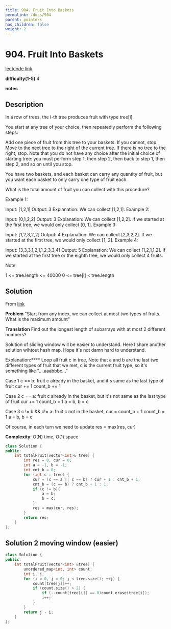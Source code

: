 ```yaml
---
title: 904. Fruit Into Baskets
permalink: /docs/904
parent: pointers
has_children: false
weight: 2
---
```

# 904. Fruit Into Baskets

[leetcode link](https://leetcode.com/problems/fruit-into-baskets/)

**difficulty(1-5)** 
4

**notes** 


## Description

In a row of trees, the i-th tree produces fruit with type tree[i].

You start at any tree of your choice, then repeatedly perform the following steps:

Add one piece of fruit from this tree to your baskets.  If you cannot, stop.
Move to the next tree to the right of the current tree.  If there is no tree to the right, stop.
Note that you do not have any choice after the initial choice of starting tree: you must perform step 1, then step 2, then back to step 1, then step 2, and so on until you stop.

You have two baskets, and each basket can carry any quantity of fruit, but you want each basket to only carry one type of fruit each.

What is the total amount of fruit you can collect with this procedure?

Example 1:

Input: [1,2,1]
Output: 3
Explanation: We can collect [1,2,1].
Example 2:

Input: [0,1,2,2]
Output: 3
Explanation: We can collect [1,2,2].
If we started at the first tree, we would only collect [0, 1].
Example 3:

Input: [1,2,3,2,2]
Output: 4
Explanation: We can collect [2,3,2,2].
If we started at the first tree, we would only collect [1, 2].
Example 4:

Input: [3,3,3,1,2,1,1,2,3,3,4]
Output: 5
Explanation: We can collect [1,2,1,1,2].
If we started at the first tree or the eighth tree, we would only collect 4 fruits.

Note:

1 <= tree.length <= 40000
0 <= tree[i] < tree.length

## Solution

From [link](https://leetcode.com/problems/fruit-into-baskets/discuss/170745/Problem%3A-Longest-Subarray-With-2-Elements)

**Problem**
"Start from any index, we can collect at most two types of fruits. What is the maximum amount"

**Translation**
Find out the longest length of subarrays with at most 2 different numbers?

Solution of sliding window will be easier to understand.
Here I share another solution wihtout hash map.
Hope it's not damn hard to understand.

Explanation:****
Loop all fruit c in tree,
Note that a and b are the last two different types of fruit that we met,
c is the current fruit type,
so it's something like "....aaabbbc..."

Case 1 c == b:
fruit c already in the basket,
and it's same as the last type of fruit
cur += 1
count_b += 1

Case 2 c == a:
fruit c already in the basket,
but it's not same as the last type of fruit
cur += 1
count_b = 1
a = b, b = c

Case 3 c != b && c!= a:
fruit c not in the basket,
cur = count_b + 1
count_b = 1
a = b, b = c

Of course, in each turn we need to update res = max(res, cur)

**Complexity**:
O(N) time, O(1) space

```c++
class Solution {
public:
    int totalFruit(vector<int>& tree) {
        int res = 0, cur = 0;
        int a = -1, b = -1;
        int cnt_b = 0;
        for (int c : tree) {
            cur = (c == a || c == b) ? cur + 1 : cnt_b + 1;
            cnt_b = (c == b) ? cnt_b + 1 : 1;
            if (c != b){
                a = b;
                b = c;
            }
            res = max(cur, res);
        }
        return res;
    }
};
```

## Solution 2 moving window (easier)

```c++
class Solution {
public:
    int totalFruit(vector<int> &tree) {
        unordered_map<int, int> count;
        int i, j;
        for (i = 0, j = 0; j < tree.size(); ++j) {
            count[tree[j]]++;
            if (count.size() > 2) {
                if (--count[tree[i]] == 0)count.erase(tree[i]);
                i++;
            }
        }
        return j - i;
    }
};
```

<!-- 
Default label
{: .label }

Blue label
{: .label .label-blue }

Stable
{: .label .label-green }

New release
{: .label .label-purple }

Coming soon
{: .label .label-yellow }

Deprecated
{: .label .label-red } -->

